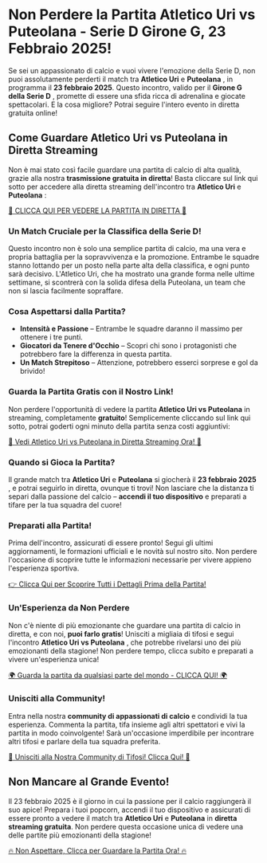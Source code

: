 # Non Perdere la Partita Atletico Uri vs Puteolana - Serie D Girone G, 23 Febbraio 2025!

Se sei un appassionato di calcio e vuoi vivere l'emozione della Serie D, non puoi assolutamente perderti il match tra **Atletico Uri** e **Puteolana** , in programma il **23 febbraio 2025**. Questo incontro, valido per il **Girone G della Serie D** , promette di essere una sfida ricca di adrenalina e giocate spettacolari. E la cosa migliore? Potrai seguire l'intero evento in diretta gratuita online!

## Come Guardare Atletico Uri vs Puteolana in Diretta Streaming

Non è mai stato così facile guardare una partita di calcio di alta qualità, grazie alla nostra **trasmissione gratuita in diretta**! Basta cliccare sul link qui sotto per accedere alla diretta streaming dell'incontro tra **Atletico Uri** e **Puteolana** :

[🔴 CLICCA QUI PER VEDERE LA PARTITA IN DIRETTA 🔴](https://tinyurl.com/livestreamfreeo?st=Atletico+Uri+vs+Puteolana&si=gh)

### Un Match Cruciale per la Classifica della Serie D!

Questo incontro non è solo una semplice partita di calcio, ma una vera e propria battaglia per la sopravvivenza e la promozione. Entrambe le squadre stanno lottando per un posto nella parte alta della classifica, e ogni punto sarà decisivo. L'Atletico Uri, che ha mostrato una grande forma nelle ultime settimane, si scontrerà con la solida difesa della Puteolana, un team che non si lascia facilmente sopraffare.

### Cosa Aspettarsi dalla Partita?

- **Intensità e Passione** – Entrambe le squadre daranno il massimo per ottenere i tre punti.
- **Giocatori da Tenere d'Occhio** – Scopri chi sono i protagonisti che potrebbero fare la differenza in questa partita.
- **Un Match Strepitoso** – Attenzione, potrebbero esserci sorprese e gol da brivido!

### Guarda la Partita Gratis con il Nostro Link!

Non perdere l'opportunità di vedere la partita **Atletico Uri vs Puteolana** in streaming, completamente **gratuito**! Semplicemente cliccando sul link qui sotto, potrai goderti ogni minuto della partita senza costi aggiuntivi:

[🎥 Vedi Atletico Uri vs Puteolana in Diretta Streaming Ora! 🎥](https://tinyurl.com/livestreamfreeo?st=Atletico+Uri+vs+Puteolana&si=gh)

### Quando si Gioca la Partita?

Il grande match tra **Atletico Uri** e **Puteolana** si giocherà il **23 febbraio 2025** , e potrai seguirlo in diretta, ovunque ti trovi! Non lasciare che la distanza ti separi dalla passione del calcio – **accendi il tuo dispositivo** e preparati a tifare per la tua squadra del cuore!

### Preparati alla Partita!

Prima dell'incontro, assicurati di essere pronto! Segui gli ultimi aggiornamenti, le formazioni ufficiali e le novità sul nostro sito. Non perdere l'occasione di scoprire tutte le informazioni necessarie per vivere appieno l'esperienza sportiva.

[👉 Clicca Qui per Scoprire Tutti i Dettagli Prima della Partita!](https://tinyurl.com/livestreamfreeo?st=Atletico+Uri+vs+Puteolana&si=gh)

### Un'Esperienza da Non Perdere

Non c'è niente di più emozionante che guardare una partita di calcio in diretta, e con noi, **puoi farlo gratis**! Unisciti a migliaia di tifosi e segui l'incontro **Atletico Uri vs Puteolana** , che potrebbe rivelarsi uno dei più emozionanti della stagione! Non perdere tempo, clicca subito e preparati a vivere un'esperienza unica!

[🌍 Guarda la partita da qualsiasi parte del mondo - CLICCA QUI! 🌍](https://tinyurl.com/livestreamfreeo?st=Atletico+Uri+vs+Puteolana&si=gh)

### Unisciti alla Community!

Entra nella nostra **community di appassionati di calcio** e condividi la tua esperienza. Commenta la partita, tifa insieme agli altri spettatori e vivi la partita in modo coinvolgente! Sarà un'occasione imperdibile per incontrare altri tifosi e parlare della tua squadra preferita.

[💬 Unisciti alla Nostra Community di Tifosi! Clicca Qui! 💬](https://tinyurl.com/livestreamfreeo?st=Atletico+Uri+vs+Puteolana&si=gh)

## Non Mancare al Grande Evento!

Il 23 febbraio 2025 è il giorno in cui la passione per il calcio raggiungerà il suo apice! Prepara i tuoi popcorn, accendi il tuo dispositivo e assicurati di essere pronto a vedere il match tra **Atletico Uri** e **Puteolana** in **diretta streaming gratuita**. Non perdere questa occasione unica di vedere una delle partite più emozionanti della stagione!

[🔥 Non Aspettare, Clicca per Guardare la Partita Ora! 🔥](https://tinyurl.com/livestreamfreeo?st=Atletico+Uri+vs+Puteolana&si=gh)
